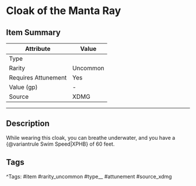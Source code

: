 # Cloak of the Manta Ray

## Item Summary

| Attribute            | Value                        |
|----------------------|------------------------------|
| Type                 |   |
| Rarity               | Uncommon             |
| Requires Attunement  | Yes                |
| Value (gp)           | -    |
| Source               | XDMG |

---

## Description

While wearing this cloak, you can breathe underwater, and you have a {@variantrule Swim Speed|XPHB} of 60 feet.

## Tags

^Tags: #item #rarity_uncommon #type__ #attunement #source_xdmg